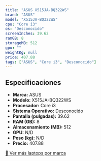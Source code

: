 ```yaml
---
title: "ASUS X515JA-BQ322WS"
brand: "ASUS"
model: "X515JA-BQ322WS"
cpu: "Core i3"
os: "Desconocido"
screenInches: 39.62
ramGB: 8
storageMB: 512
gpu: ""
weightKg: null
price: 407.88
tags: ["ASUS", "Core i3", "Desconocido"]
---
```

## Especificaciones

- **Marca:** ASUS
- **Modelo:** X515JA-BQ322WS
- **Procesador:** Core i3
- **Sistema Operativo:** Desconocido
- **Pantalla (pulgadas):** 39.62
- **RAM (GB):** 8
- **Almacenamiento (MB):** 512
- **GPU:** N/D
- **Peso (kg):** N/D
- **Precio:** 407.88

[:rocket: Ver más laptops por marca](/brand/asus)
